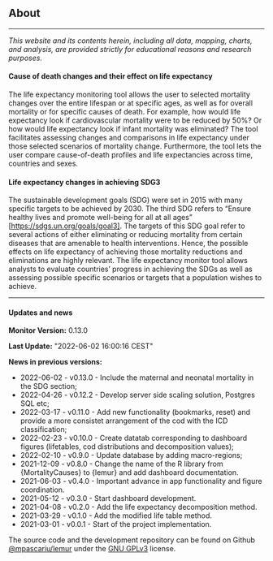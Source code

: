 ## About
---

*This website and its contents herein, including all data, mapping, charts, and analysis, are provided strictly for educational reasons and research purposes.*

#### **Cause of death changes and their effect on life expectancy**
The life expectancy monitoring tool allows the user to selected mortality changes over the entire lifespan or at specific ages, as well as for overall mortality or for specific causes of death. For example, how would life expectancy look if cardiovascular mortality were to be reduced by 50%? Or how would life expectancy look if infant mortality was eliminated? The tool facilitates assessing changes and comparisons in life expectancy under those selected scenarios of mortality change. Furthermore, the tool lets the user compare cause-of-death profiles and life expectancies across time, countries and sexes.

#### **Life expectancy changes in achieving SDG3**
The sustainable development goals (SDG) were set in 2015 with many specific targets to be achieved by 2030. The third SDG refers to “Ensure healthy lives and promote well-being for all at all ages” [https://sdgs.un.org/goals/goal3]. The targets of this SDG goal refer to several actions of either eliminating or reducing mortality from certain diseases that are amenable to health interventions. Hence, the possible effects on life expectancy of achieving those mortality reductions and eliminations are highly relevant. The life expectancy monitor tool allows analysts to evaluate countries’ progress in achieving the SDGs as well as assessing possible specific scenarios or targets that a population wishes to achieve. 

---
#### Updates and news

**Monitor Version:** 0.13.0

**Last Update:** "2022-06-02 16:00:16 CEST"

**News in previous versions:**

- 2022-06-02 - v0.13.0 - Include the maternal and neonatal mortality in the SDG section;
- 2022-04-26 - v0.12.2 - Develop server side scaling solution, Postgres SQL etc;
- 2022-03-17 - v0.11.0 - Add new functionality (bookmarks, reset) and provide a more consistet arrangement of the cod with the ICD classification; 
- 2022-02-23 - v0.10.0 - Create datatab corresponding to dashboard figures (lifetables, cod distributions and decomposition values); 
- 2022-02-10 - v0.9.0 - Update database by adding macro-regions; 
- 2021-12-09 - v0.8.0 - Change the name of the R library from {MortalityCauses} to {lemur} and add dashboard documentation.
- 2021-06-03 - v0.4.0 - Important advance in app functionality and figure coordination.
- 2021-05-12 - v0.3.0 - Start dashboard development.
- 2021-04-08 - v0.2.0 - Add the life expectancy decomposition method.
- 2021-03-29 - v0.1.0 - Add the modified life table method.
- 2021-03-01 - v0.0.1 - Start of the project implementation.


The source code and the development repository can be found on Github [@mpascariu/lemur](https://github.com/mpascariu/lemur) under the [GNU GPLv3](https://github.com/mpascariu/lemur/blob/main/LICENSE) license.